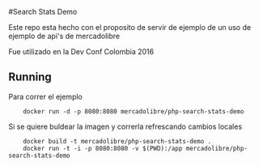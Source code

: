 #Search Stats Demo

Este repo esta hecho con el proposito de servir de ejemplo de un uso de ejemplo de api's de mercadolibre

Fue utilizado en la Dev Conf Colombia 2016

## Running

Para correr el ejemplo

```
	docker run -d -p 8080:8080 mercadolibre/php-search-stats-demo
```


Si se quiere buldear la imagen y correrla refrescando cambios locales

```
	docker build -t mercadolibre/php-search-stats-demo .
	docker run -t -i -p 8080:8080 -v $(PWD):/app mercadolibre/php-search-stats-demo 
```


